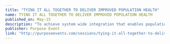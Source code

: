 ```yaml
---
title: "TYING IT ALL TOGETHER TO DELIVER IMPROVED POPULATION HEALTH"
name: TYING IT ALL TOGETHER TO DELIVER IMPROVED POPULATION HEALTH
published_on: May-15
description: "To achieve system wide integration that enables population health management and realize the full potential of value based care coordinated and effective clinician communication is essential.  In this session experts discuss how to:  Identify the gaps and create linkages between disparate systems Bridge the care gap and provide real time collaboration that connects providers and real-time patient information Use technologies that support connectivity and communication between providers to enable value-based care"
publisher: Purpose Event
link: "http://purposeevents.com/sessions/tying-it-all-together-to-deliver-improved-population-health/"
---
```

